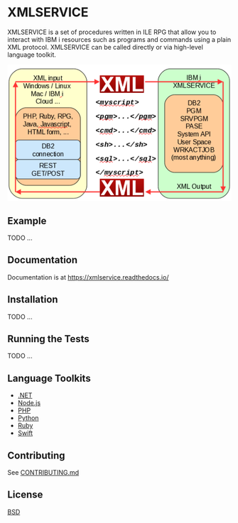 # XMLSERVICE

XMLSERVICE is a set of procedures written in ILE RPG that allow you to interact with IBM i resources such as programs and commands using a plain XML protocol. XMLSERVICE can be called directly or via high-level language toolkit.

![XMLSERVICE visualization](https://raw.githubusercontent.com/IBM/xmlservice/master/xmlservice.png)

## Example

TODO ...

## Documentation

Documentation is at https://xmlservice.readthedocs.io/

## Installation

TODO ...

## Running the Tests

TODO ...

## Language Toolkits

- [.NET](https://github.com/richardschoen/IbmiXmlserviceStd)
- [Node.js](https://github.com/IBM/nodejs-itoolkit)
- [PHP](https://github.com/zendtech/IbmiToolkit)
- [Python](https://github.com/IBM/python-itoolkit)
- [Ruby](https://bitbucket.org/litmis/ruby-itoolkit)
- [Swift](https://bitbucket.org/litmis/swift-itoolkit)

## Contributing

See [CONTRIBUTING.md](CONTRIBUTING.md)

## License

[BSD](LICENSE)
